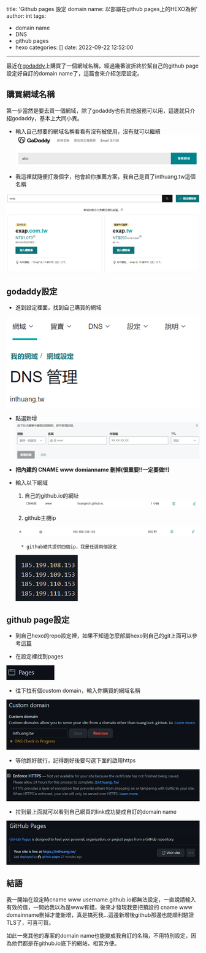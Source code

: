 title: 'Github pages 設定 domain name: 以部屬在github pages上的HEXO為例'
author: int
tags:
  - domain name
  - DNS
  - github pages
  - hexo
categories: []
date: 2022-09-22 12:52:00
---
最近在[godaddy](https://tw.godaddy.com/)上購買了一個網域名稱，經過幾番波折終於幫自己的github page設定好自訂的domain name了，這篇會來介紹怎麼設定。

## 購買網域名稱
第一步當然是要去買一個網域，除了godaddy也有其他服務可以用，這邊就只介紹godaddy，基本上大同小異。

* 輸入自己想要的網域名稱看看有沒有被使用，沒有就可以繼續
![](../images/pasted-134.png)

* 我這裡就隨便打幾個字，他會給你推薦方案，我自己是買了inthuang.tw這個名稱

![](../images/pasted-135.png)

## godaddy設定
* 進到設定裡面，找到自己購買的網域

![](../images/pasted-136.png)

* 點選新增
![](../images/pasted-137.png)

* **把內建的 CNAME www domianname 刪掉(很重要!!一定要做!!)**

* 輸入以下網域
	1. 自己的github.io的網址 
	![](../images/pasted-145.png)
  
	2. github主機ip
    	
	![](../images/pasted-139.png)
    
    	* github總共提供四個ip，我是任選兩個設定
    
	![](../images/pasted-140.png)
    
## github page設定

* 到自己hexo的repo設定裡，如果不知道怎麼部屬hexo到自己的git上面可以參考[這篇](https://inthuang.tw/2022/05/22/deploy-on-github/)

* 在設定裡找到pages

![](../images/pasted-141.png)

* 往下拉有個custom domain，輸入你購買的網域名稱

![](../images/pasted-142.png)

* 等他跑好就行，記得跑好後要勾選下面的啟用https

![](../images/pasted-143.png)

* 拉到最上面就可以看到自己網頁的link成功變成自訂的domain name

![](../images/pasted-144.png)

## 結語
我一開始在設定時cname www username.github.io都無法設定，一直說請輸入有效的值，一開始我以為是www有錯，後來才發現我要把預設的 cname www domainname刪掉才能新增，真是搞死我...這邊新增後github那邊也能順利驗證TLS了，可喜可賀。

如此一來其他的專案的domain name也能變成我自訂的名稱，不用特別設定，因為他們都是在github.io底下的網站，相當方便。